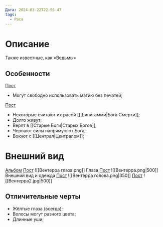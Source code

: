 ```yaml
---
Дата: 2024-03-22T22-56-47
tags:
  - Раса
---
```

# Описание
Также известные, как «Ведьмы»
## Особенности
[Пост](https://vk.com/wall-208978263_2785)
- Могут свободно использовать магию без печатей;

[Пост](https://vk.com/wall-208978263_9523)
- Некоторые считают их расой [[Шинигамми|Бога Смерти]];
- Долго живут;
- Верят в [[Старые Боги|Старых Богов]];
-  Черпают силы напрямую от Бога;
- Воюют с [[Централ|Централом]];
# Внешний вид
[Альбом](https://vk.com/album-159799193_282831119)
[Пост](https://vk.com/wall-159799193_6177)
![[Вентерра глаза.png]]
Глаза
[Пост](https://vk.com/wall-159799193_7583)
![[Вентерра.png|500]]
Внешний вид и одежда
[Пост](https://vk.com/wall-159799193_8024)
![[Вентерра голова.png|350]]
[Пост](https://vk.com/wall-159799193_8669)
![[Вентерра2.jpg|500]]
## Отличительные черты
- Жёлтые глаза (всегда);
- Волосы могут разного цвета;
- Длинные уши;
